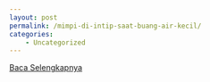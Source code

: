 ```yaml
---
layout: post
permalink: /mimpi-di-intip-saat-buang-air-kecil/
categories:
    - Uncategorized
---
```


[Baca Selengkapnya](/04)